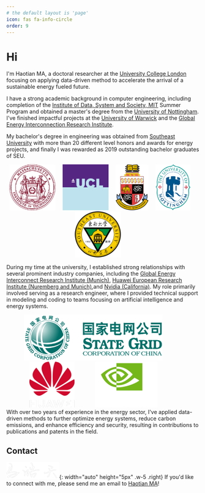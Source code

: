 ```yaml
---
# the default layout is 'page'
icon: fas fa-info-circle
order: 9
---
```


# Hi

I'm Haotian MA, a doctoral researcher at the [University College London](https://www.ucl.ac.uk/) focusing on applying data-driven method to accelerate the arrival of a sustainable energy fueled future.

I have a strong academic background in computer engineering, including completion of the [Institute of Data, System and Society, MIT](https://idss.mit.edu/) Summer Program and obtained a master's degree from the [University of Nottingham](https://www.nottingham.ac.uk/engineering/). I've finished impactful projects at the [University of Warwick](https://www.birmingham.ac.uk/index.aspx) and the [Global Energy Interconnection Research Institute](https://geiri.eu/).

My bachelor's degree in engineering was obtained from [Southeast University](https://www.seu.edu.cn/english/) with more than 20 different level honors and awards for energy projects, and finally I was rewarded as 2019 outstanding bachelor graduates of SEU. 

<div style="text-align: center; width: 100%;">
  <img src="/images/mit.webp" alt="MIT" style="width: auto; height: 120px; margin-right: 3%;" />
  <img src="/images/UCL_logo.png" alt="UoW" style="width: auto; height: 120px; margin-right: 3%;" />
  <img src="/images/UoW.png" alt="UoW" style="width: auto; height: 120px; margin-right: 3%;" />
  <img src="/images/UoN.png" alt="UoN" style="width: auto; height: 120px; margin-right: 3%;"  />
  <img src="/images/SEU.png" alt="SEU" style="width: auto; height: 120px; margin-right: 5%;"  />
</div>


During my time at the university, I established strong relationships with several prominent industry companies, including the [Global Energy Interconnect Research Institute (Munich)](https://geiri.eu/), [Huawei European Research Institute (Nuremberg and Munich)](https://www.huawei.com/de/),and [Nvidia (California)](https://www.nvidia.com/en-gb/). My role primarily involved serving as a research engineer, where I provided technical support in modeling and coding to teams focusing on artificial intelligence and energy systems.

<div style="text-align: center; width: 100%;">
  <img src="/images/GEIRI.png" alt="GEIRI" style="width: auto; height: 120px; margin-right: 10%;" />
  <img src="/images/HW.png" alt="HW" style="width: auto; height: 120px; margin-right: 10%;" />
  <img src="/images/nvidia.png" alt="nvidia" style="width: auto; height: 120px; margin-right: 10%;" />
</div>
With over two years of experience in the energy sector, I've applied data-driven methods to further optimize energy systems, reduce carbon emissions, and enhance efficiency and security, resulting in contributions to publications and patents in the field. 

## Contact
![Desktop View](/images/signature5.png){: width="auto" height="5px" .w-5 .right}
If you'd like to connect with me, please send me an email to [Haotian MA](mailto:Haotian-ma@outlook.com)!


